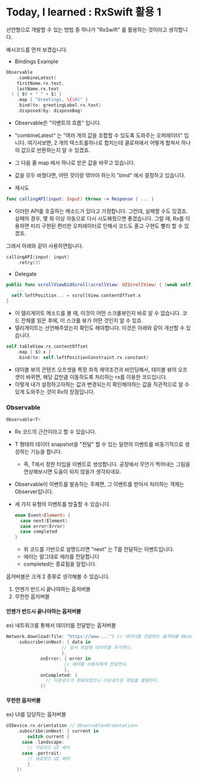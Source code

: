 # Today, I learned : RxSwift 활용 1

선언형으로 개발할 수 있는 방법 중 하나가 "RxSwift" 를 활용하는 것이라고 생각합니다.

예시코드를 먼저 보겠습니다.



- Bindings Example

```swift
Observable
	.combineLatest(
  	firstName.rx.text,
  	lastName.rx.text
  ) { $0 + " " + $1 }
	.map { "Greetings, \($0)" }
	.bind(to: greetingLabel.rx.text)	
	.disposed(by: disposeBag)
```

- Observable은 "이벤트의 흐름" 입니다. 
- "combineLatest" 는 "여러 개의 값을 조합할 수 있도록 도와주는 오퍼레이터" 입니다. 여기서보면, 2 개의 텍스트를하나로 합치는데 클로져에서 어떻게 합쳐서 하나의 값으로 반환하는지 알 수 있겠죠.
- 그 다음 줄 map 에서 하나로 받은 값을 바꾸고 있습니다.
- 값을 모두 바꿨다면, 어떤 것이랑 엮어야 하는지 "bind" 에서 결정하고 있습니다.



- 재시도

```swift
func callingAPI(input: Input) throws -> Response { ... }
```

- 이러한 API를 호출하는 메소드가 있다고 가정합니다. 그런데, 실패할 수도 있겠죠. 실패의 경우, 몇 회 이상 자동으로 다시 시도해줬으면 좋겠습니다. 그럴 때, Rx를 이용하면 미리 구현된 편리한 오퍼레이터로 인해서 코드도 줄고 구현도 빨리 할 수 있겠죠.

그래서 아래와 같이 사용하면됩니다.

```swift
callingAPI(input: input)
	.retry(3)
```



- Delegate

```swift
public func scrollViewDidScroll(scrollView: UIScrollView) { [weak self] in 
	...
  self.leftPosition... = scrollView.contentOffset.x
}
```

- 이 델리게이트 메소드를 볼 때, 이것이 어떤 스크롤뷰인지 바로 알 수 없습니다. 코드 전체를 읽은 후에, 이 스크롤 뷰가 어떤 것인지 알 수 있죠.
- 델리게이트는 선언해주었는지 확인도 해야합니다. 이것은 아래와 같이 개선할 수 있습니다.

```swift
self.tableView.rx.contentOffset
	.map { $0.x }
	.bind(to: self.leftPositionConstraint.rx.constant)
```

- 테이블 뷰의 콘텐츠 오프셋을 특정 좌측 제약조건과 바인딩해서, 테이블 뷰의 오프셋이 바뀌면, 해당 값만큼 이동하도록 처리하는 rx를 이용한 코드입니다.
- 이렇게 내가 설정하고자하는 값과 변경되는지 확인해야하는 값을 직관적으로 알 수 있게 도와주는 것이 Rx의 장점입니다.



### Observable

```swift
Observable<T>
```

- Rx 코드의 근간이라고 할 수 있습니다.

- T 형태의 데이터 snapshot을 "전달" 할 수 있는 일련의 이벤트를 비동기적으로 생성하는 기능을 합니다.

  - 즉, T에서 정한 타입을 이벤트로 생성합니다. 공장에서 무언가 찍어내는 그림을 연상해보시면 도움이 되지 않을가 생각되네요.

- Observable이 이벤트를 발송하는 주체면, 그 이벤트를 받아서 처리하는 객체는 Observer입니다.

- 세 가지 유형의 이벤트를 방출할 수 있습니다.

  ```swift
  enum Event<Element> {
    case next(Element)
    case error(Error)
    case completed
  }
  ```

  - 위 코드를 기반으로 설명드리면 "next" 는 T를 전달하는 이벤트입니다.
  - 에러는 말그대로 에러를 전달합니다
  - completed는 종료됨을 알립니다.



옵저버블은 크게 2 종류로 생각해볼 수 있습니다.

1. 언젠가 반드시 끝나야하는 옵저버블
2. 무한한 옵저버블



#### 언젠가 반드시 끝나야하는 옵저버블

ex) 네트워크를 통해서 데이터를 전달받는 옵저버블

```swift
Network.download(file: "https://www....") // 데이터를 전달하는 옵저버블 Observable<Data>
	.subscribe(onNext: { data in 
                     // 임시 파일에 데이터를 추가한다.
                     },
             onError: { error in 
                      // 에러를 사용자에게 전달한다.
                      },
             onCompleted: {
               // 다운로드가 완료되었으니 다운로드된 파일을 활용한다.
             })
```

#### 무한한 옵저버블

ex) UI를 담당하는 옵저버블

```swift
UIDevice.rx.orientation // Observable<Orientation>
	.subscribe(onNext: { current in 
		switch current {
      case .landscape:
      	// 가로모드 UI 배치
      case .portrait:
      	// 세로모드 UI 배치
    	}
	})
```











